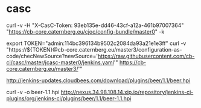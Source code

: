 # casc


curl -v -H "X-CasC-Token: 93eb135e-dd46-43cf-a12a-461b97007364" "https://cb-core.caternberg.eu/cjoc/config-bundle/master0" -k


export TOKEN="admin:114bc396134b9502c2084da93a21e1e3ff"
curl -v  "https://${TOKEN}@cb-core.caternberg.eu/master3/configuration-as-code/checNewSource?newSource='https://raw.githubusercontent.com/cb-ci/casc/master/jcasc-master0/jenkins.yaml'"
https://cb-core.caternberg.eu/master3/'"

http://jenkins-updates.cloudbees.com/download/plugins/beer/1.1/beer.hpi


curl -v -o beer-1.1.hpi http://nexus.34.98.108.14.xip.io/repository/jenkins-ci-plugins/org/jenkins-ci/plugins/beer/1.1/beer-1.1.hpi